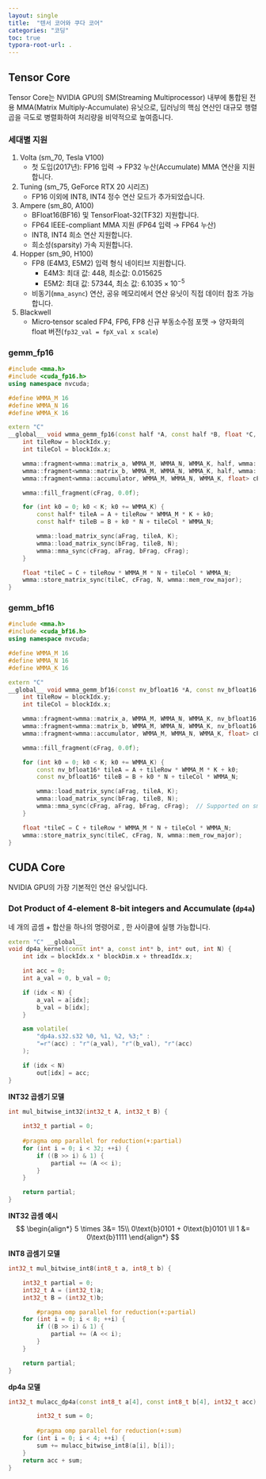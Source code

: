 ```yaml
---
layout: single
title:  "텐서 코어와 쿠다 코어"
categories: "코딩"
toc: true
typora-root-url: .
---
```


## Tensor Core 

Tensor Core는 NVIDIA GPU의 SM(Streaming Multiprocessor) 내부에 통합된 전용 MMA(Matrix Multiply-Accumulate) 유닛으로, 딥러닝의 핵심 연산인 대규모 행렬 곱을 극도로 병렬화하여 처리량을 비약적으로 높여줍니다. 

### 세대별 지원

1. Volta (sm_70, Tesla V100)
   - 첫 도입(2017년): FP16 입력 $\rightarrow$ FP32 누산(Accumulate) MMA 연산을 지원합니다. 
2. Tuning (sm_75, GeForce RTX 20 시리즈)
   - FP16 이외에 INT8, INT4 정수 연산 모드가 추가되었습니다. 
3. Ampere (sm_80, A100)
   - BFloat16(BF16) 및 TensorFloat-32(TF32) 지원합니다.
   - FP64 IEEE-compliant MMA 지원 (FP64 입력 $\rightarrow$ FP64 누산)
   - INT8, INT4 희소 연산 지원합니다.
   - 희소성(sparsity) 가속 지원합니다. 
4. Hopper (sm_90, H100)
   - FP8 (E4M3, E5M2) 입력 형식 네이티브 지원합니다. 
     - E4M3: 최대 값: $448$, 최소값: $0.015625$
     - E5M2: 최대 값: $57344$, 최소 값: $6.1035 \times 10^{-5}$
   - 비동기(`mma_async`) 연산, 공유 메모리에서 연산 유닛이 직접 데이터 참조 가능합니다. 
5. Blackwell
   - Micro‑tensor scaled FP4, FP6, FP8 신규 부동소수점 포맷 $\rightarrow$ 양자화의 float 버전(`fp32_val = fpX_val x scale`)

### gemm_fp16

```c++
#include <mma.h>
#include <cuda_fp16.h>
using namespace nvcuda;

#define WMMA_M 16
#define WMMA_N 16
#define WMMA_K 16

extern "C"
__global__ void wmma_gemm_fp16(const half *A, const half *B, float *C, int K, int N) {
    int tileRow = blockIdx.y;
    int tileCol = blockIdx.x; 

    wmma::fragment<wmma::matrix_a, WMMA_M, WMMA_N, WMMA_K, half, wmma::row_major> aFrag;
    wmma::fragment<wmma::matrix_b, WMMA_M, WMMA_N, WMMA_K, half, wmma::row_major> bFrag;
    wmma::fragment<wmma::accumulator, WMMA_M, WMMA_N, WMMA_K, float> cFrag;

    wmma::fill_fragment(cFrag, 0.0f);

    for (int k0 = 0; k0 < K; k0 += WMMA_K) {
        const half* tileA = A + tileRow * WMMA_M * K + k0; 
        const half* tileB = B + k0 * N + tileCol * WMMA_N;

        wmma::load_matrix_sync(aFrag, tileA, K);
        wmma::load_matrix_sync(bFrag, tileB, N);
        wmma::mma_sync(cFrag, aFrag, bFrag, cFrag);
    }

    float *tileC = C + tileRow * WMMA_M * N + tileCol * WMMA_N;
    wmma::store_matrix_sync(tileC, cFrag, N, wmma::mem_row_major);
}
```

### gemm_bf16

```c++
#include <mma.h>
#include <cuda_bf16.h>
using namespace nvcuda;

#define WMMA_M 16
#define WMMA_N 16
#define WMMA_K 16

extern "C"
__global__ void wmma_gemm_bf16(const nv_bfloat16 *A, const nv_bfloat16 *B, float *C, int K, int N) {
    int tileRow = blockIdx.y;
    int tileCol = blockIdx.x;

    wmma::fragment<wmma::matrix_a, WMMA_M, WMMA_N, WMMA_K, nv_bfloat16, wmma::row_major> aFrag;
    wmma::fragment<wmma::matrix_b, WMMA_M, WMMA_N, WMMA_K, nv_bfloat16, wmma::row_major> bFrag;
    wmma::fragment<wmma::accumulator, WMMA_M, WMMA_N, WMMA_K, float> cFrag;

    wmma::fill_fragment(cFrag, 0.0f);

    for (int k0 = 0; k0 < K; k0 += WMMA_K) {
        const nv_bfloat16* tileA = A + tileRow * WMMA_M * K + k0;
        const nv_bfloat16* tileB = B + k0 * N + tileCol * WMMA_N;

        wmma::load_matrix_sync(aFrag, tileA, K);
        wmma::load_matrix_sync(bFrag, tileB, N);
        wmma::mma_sync(cFrag, aFrag, bFrag, cFrag);  // Supported on sm_80+
    }

    float *tileC = C + tileRow * WMMA_M * N + tileCol * WMMA_N;
    wmma::store_matrix_sync(tileC, cFrag, N, wmma::mem_row_major);
}
```



## CUDA Core 

NVIDIA GPU의 가장 기본적인 연산 유닛입니다.

### Dot Product of 4-element 8-bit integers and Accumulate (`dp4a`)

네 개의 곱셈 + 합산을 하나의 명령어로 , 한 사이클에 실행 가능합니다. 

```C++
extern "C" __global__
void dp4a_kernel(const int* a, const int* b, int* out, int N) {
    int idx = blockIdx.x * blockDim.x + threadIdx.x;

    int acc = 0;
    int a_val = 0, b_val = 0;

    if (idx < N) {
        a_val = a[idx];
        b_val = b[idx];
    }

    asm volatile(
        "dp4a.s32.s32 %0, %1, %2, %3;" :
        "=r"(acc) : "r"(a_val), "r"(b_val), "r"(acc)
    );

    if (idx < N)
        out[idx] = acc;
}
```

**INT32 곱셈기 모델**

```c++
int mul_bitwise_int32(int32_t A, int32_t B) {
  
  	int32_t partial = 0;
  
    #pragma omp parallel for reduction(+:partial)
    for (int i = 0; i < 32; ++i) {
        if ((B >> i) & 1) {
            partial += (A << i);
        }
    }

    return partial;
}

```

**INT32 곱셈 예시**
$$
\begin{align*}
5  \times 3&= 15\\
0\text{b}0101 + 0\text{b}0101 \ll 1 &= 0\text{b}1111
\end{align*}
$$


**INT8 곱셈기 모델**

```c++
int32_t mul_bitwise_int8(int8_t a, int8_t b) {

  	int32_t partial = 0;
    int32_t A = (int32_t)a;
    int32_t B = (int32_t)b;

		#pragma omp parallel for reduction(+:partial)
    for (int i = 0; i < 8; ++i) {
        if ((B >> i) & 1) {
            partial += (A << i); 
        }
    }

    return partial;
}
```

**dp4a 모델** 

```C++
int32_t mulacc_dp4a(const int8_t a[4], const int8_t b[4], int32_t acc) {

		int32_t sum = 0;
  
		#pragma omp parallel for reduction(+:sum)
    for (int i = 0; i < 4; ++i) {
        sum += mulacc_bitwise_int8(a[i], b[i]);
    }
    return acc + sum;
}
```









